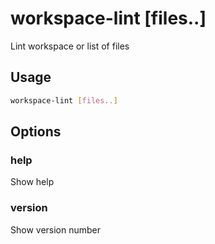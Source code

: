 # workspace-lint [files..]

Lint workspace or list of files

## Usage

```bash
workspace-lint [files..]
```

## Options

### help

Show help

### version

Show version number

